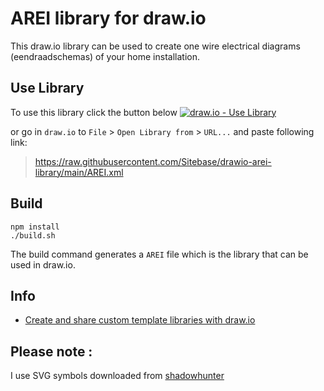 # AREI library for draw.io
This draw.io library can be used to create one wire electrical diagrams (eendraadschemas) of your home installation.

## Use Library
To use this library click the button below
[![draw.io - Use Library](https://img.shields.io/static/v1?label=draw.io&message=Use+Library&color=c36f08)](https://app.diagrams.net/?splash=0&clibs=Uhttps%3A%2F%2Fraw.githubusercontent.com%2FSitebase%2Fdrawio-arei-library%2Fmain%2FAREI.xml)

or go in `draw.io` to `File` > `Open Library from` > `URL...` and paste following link:
>https://raw.githubusercontent.com/Sitebase/drawio-arei-library/main/AREI.xml

## Build
```
npm install
./build.sh
```
The build command generates a `AREI` file which is the library that can be used in draw.io.

## Info
* [Create and share custom template libraries with draw.io](https://www.drawio.com/blog/custom-template-libraries)

## Please note :
I use SVG symbols downloaded from [shadowhunter](https://www.shadowhunter.co.uk/en/)
